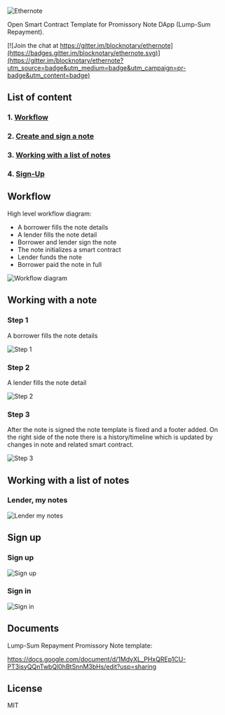 ![Ethernote](https://raw.githubusercontent.com/blocknotary/ethernote/master/design/logo.png)

Open Smart Contract Template for Promissory Note DApp (Lump-Sum Repayment).

[![Join the chat at https://gitter.im/blocknotary/ethernote](https://badges.gitter.im/blocknotary/ethernote.svg)](https://gitter.im/blocknotary/ethernote?utm_source=badge&utm_medium=badge&utm_campaign=pr-badge&utm_content=badge)

## List of content
### 1. [Workflow](#workflow)
### 2. [Create and sign a note](#working-with-a-note)
### 3. [Working with a list of notes](Working-with-a-list-of-notes)
### 4. [Sign-Up](#sign-up)

## Workflow

High level workflow diagram:
* A borrower fills the note details
* A lender fills the note detail
* Borrower and lender sign the note
* The note initializes a smart contract  
* Lender funds the note 
* Borrower paid the note in full 

![Workflow diagram](https://raw.githubusercontent.com/blocknotary/ethernote/master/design/workflow.png)


## Working with a note

### Step 1

A borrower fills the note details

![Step 1](https://raw.githubusercontent.com/blocknotary/ethernote/master/design/cert_1.png)

### Step 2

A lender fills the note detail

![Step 2](https://raw.githubusercontent.com/blocknotary/ethernote/master/design/cert_2.png)

### Step 3

After the note is signed the note template is fixed and a footer added. On the right side of the note there is a history/timeline which is updated by changes in note and related smart contract.

![Step 3](https://raw.githubusercontent.com/blocknotary/ethernote/master/design/cert_3.png)

## Working with a list of notes

### Lender, my notes

![Lender my notes](https://raw.githubusercontent.com/blocknotary/ethernote/master/design/lender_notes.png)
## Sign up


### Sign up
![Sign up](https://raw.githubusercontent.com/blocknotary/ethernote/master/design/sign_up_1.png)


### Sign in
![Sign in](https://raw.githubusercontent.com/blocknotary/ethernote/master/design/sign_in_1.png)


## Documents

Lump-Sum Repayment Promissory Note template:

https://docs.google.com/document/d/1MdvXL_PHxQREp1CU-PT3isyQQnTwbQl0hBtSnnM3bHs/edit?usp=sharing

## License

MIT

